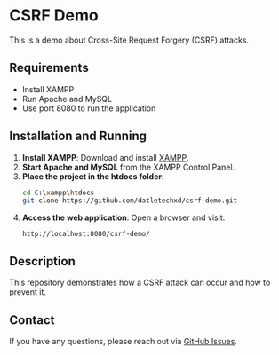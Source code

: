 # CSRF Demo

This is a demo about Cross-Site Request Forgery (CSRF) attacks.

## Requirements

- Install XAMPP
- Run Apache and MySQL
- Use port 8080 to run the application

## Installation and Running

1. **Install XAMPP**: Download and install [XAMPP](https://www.apachefriends.org/index.html).
2. **Start Apache and MySQL** from the XAMPP Control Panel.
3. **Place the project in the htdocs folder**:
   ```sh
   cd C:\xampp\htdocs
   git clone https://github.com/datletechxd/csrf-demo.git
   ```
4. **Access the web application**: Open a browser and visit:
   ```
   http://localhost:8080/csrf-demo/
   ```

## Description

This repository demonstrates how a CSRF attack can occur and how to prevent it.

## Contact

If you have any questions, please reach out via [GitHub Issues](https://github.com/datletechxd/csrf-demo/issues).

